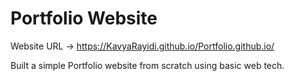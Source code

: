 # Portfolio Website

Website URL -> https://KavyaRayidi.github.io/Portfolio.github.io/  

Built a simple Portfolio website from scratch using basic web tech. 
